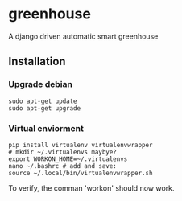 # greenhouse
A django driven automatic smart greenhouse

## Installation

### Upgrade debian
```
sudo apt-get update
sudo apt-get upgrade
```


### Virtual enviorment

```
pip install virtualenv virtualenvwrapper
# mkdir ~/.virtualenvs maybye?
export WORKON_HOME=~/.virtualenvs
nano ~/.bashrc # add and save:
source ~/.local/bin/virtualenvwrapper.sh
```
To verify, the comman 'workon' should now work.